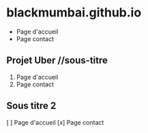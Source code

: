 # blackmumbai.github.io

- Page d'accueil
- Page contact

## Projet Uber    //sous-titre

1. Page d'accueil
2. Page contact

## Sous titre 2


[ ] Page d'accueil
[x] Page contact

